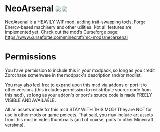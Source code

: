 # NeoArsenal [![](http://cf.way2muchnoise.eu/versions/neoarsenal.svg)](https://www.curseforge.com/minecraft/mc-mods/neoarsenal) [![](http://cf.way2muchnoise.eu/short_neoarsenal_downloads.svg)](https://www.curseforge.com/minecraft/mc-mods/neoarsenal/files)

NeoArsenal is a HEAVILY WIP mod, adding trait-swapping tools, Forge Energy-based machinery and other utilities.
Not all features are implemented yet. Check out the mod's Curseforge page: https://www.curseforge.com/minecraft/mc-mods/neoarsenal

# Permissions

You have permission to include this in your modpack, so long as you credit Zorochase somehwere in the modpack's description and/or modlist.

You may also feel free to expand upon this mod via addons or port it to other versions (this includes permission to redistribute source code from this mod), so long as your addon's or port's source code is made FREELY VISIBLE AND AVAILABLE.

All art assets made for this mod STAY WITH THIS MOD! They are NOT for use in other mods or game projects.
That said, you may include art assets from this mod in video thumbnails (and of course, ports to other Minecraft versions).

